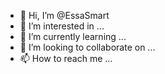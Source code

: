 - 👋 Hi, I’m @EssaSmart
- 👀 I’m interested in ...
- 🌱 I’m currently learning ...
- 💞️ I’m looking to collaborate on ...
- 📫 How to reach me ...

<!---
EssaSmart/EssaSmart is a ✨ special ✨ repository because its `README.md` (this file) appears on your GitHub profile.
You can click the Preview link to take a look at your changes.
--->
